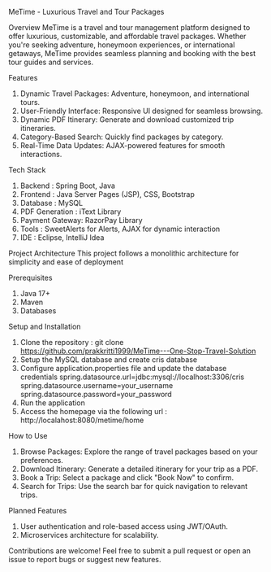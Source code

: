 MeTime - Luxurious Travel and Tour Packages

Overview
MeTime is a travel and tour management platform designed to offer luxurious, customizable, and affordable travel packages. Whether you're seeking adventure, honeymoon experiences, or international getaways, MeTime provides seamless planning and booking with the best tour guides and services.

Features
1. Dynamic Travel Packages: Adventure, honeymoon, and international tours.
2. User-Friendly Interface: Responsive UI designed for seamless browsing.
3. Dynamic PDF Itinerary: Generate and download customized trip itineraries.
4. Category-Based Search: Quickly find packages by category.
5. Real-Time Data Updates: AJAX-powered features for smooth interactions.

Tech Stack
1. Backend : Spring Boot, Java
2. Frontend : Java Server Pages (JSP), CSS, Bootstrap
3. Database : MySQL
4. PDF Generation : iText Library
5. Payment Gateway: RazorPay Library
6. Tools : SweetAlerts for Alerts, AJAX for dynamic interaction
7. IDE : Eclipse, IntelliJ Idea

Project Architecture
This project follows a monolithic architecture for simplicity and ease of deployment

Prerequisites
1. Java 17+
2. Maven
3. Databases

Setup and Installation
1. Clone the repository : git clone https://github.com/prakkritti1999/MeTime---One-Stop-Travel-Solution
2. Setup the MySQL database and create cris database
3. Configure application.properties file and update the database credentials
    spring.datasource.url=jdbc:mysql://localhost:3306/cris
    spring.datasource.username=your_username
    spring.datasource.password=your_password
4. Run the application
5. Access the homepage via the following url : http://localahost:8080/metime/home

How to Use
1. Browse Packages: Explore the range of travel packages based on your preferences.
2. Download Itinerary: Generate a detailed itinerary for your trip as a PDF.
3. Book a Trip: Select a package and click "Book Now" to confirm.
4. Search for Trips: Use the search bar for quick navigation to relevant trips.

Planned Features
1. User authentication and role-based access using JWT/OAuth.
2. Microservices architecture for scalability.

Contributions are welcome! Feel free to submit a pull request or open an issue to report bugs or suggest new features.


